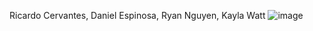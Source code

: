 Ricardo Cervantes, Daniel Espinosa, Ryan Nguyen, Kayla Watt
![image](https://github.com/user-attachments/assets/4a4c9522-b690-401d-836b-989583d18b37)

